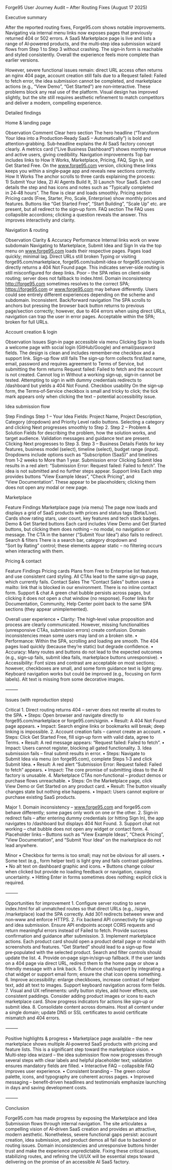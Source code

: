 Forge95 User Journey Audit – After Routing Fixes (August 17 2025)

Executive summary

After the reported routing fixes, Forge95.com shows notable improvements.  Navigating via internal menu links now exposes pages that previously returned 404 or 502 errors.  A SaaS Marketplace page is live and lists a range of AI‑powered products, and the multi‑step idea submission wizard flows from Step 1 to Step 3 without crashing.  The sign‑in form is reachable and styled consistently.  Overall the experience feels more complete than earlier versions.

However, severe functional issues remain: direct URL access often returns an nginx 404 page, account creation still fails due to a Request failed: Failed to fetch error, the idea submission cannot be completed, and marketplace actions (e.g., “View Demo”, “Get Started”) are non‑interactive.  These problems block any real use of the platform.  Visual design has improved slightly, but the site still requires aesthetic refinement to match competitors and deliver a modern, compelling experience.


Detailed findings

Home & landing page

Observation
Comment
Clear hero section
The hero headline (“Transform Your Idea into a Production‑Ready SaaS – Automatically”) is bold and attention‑grabbing.  Sub‑headline explains the AI SaaS factory concept clearly.  A metrics card (“Live Business Dashboard”) shows monthly revenue and active users, giving credibility.
Navigation improvements
Top bar includes links to How It Works, Marketplace, Pricing, FAQ, Sign In, and Get Started Free.  On the www.forge95.com version, clicking these links keeps you within a single‑page app and reveals new sections correctly.
How It Works
The anchor scrolls to three cards explaining the process: 1) Submit Your Idea, 2) AI Agents Build It, 3) Launch Your SaaS.  Each card details the step and has icons and notes such as “Typically completed in 24‑48 hours”.  The flow is clear and loads smoothly.
Pricing section
Pricing cards (Free, Starter, Pro, Scale, Enterprise) show monthly prices and features.  Buttons like “Get Started Free”, “Start Building”, “Scale Up” etc. are present, but all redirect to the sign‑up form.
FAQ section
The FAQ uses collapsible accordions; clicking a question reveals the answer.  This improves interactivity and clarity.


Navigation & routing

Observation
Clarity & Accuracy
Performance
Internal links work on www subdomain
Navigating to Marketplace, Submit Idea and Sign In via the top menu on www.forge95.com loads their respective pages.
Pages load quickly; minimal lag.
Direct URLs still broken
Typing or visiting forge95.com/marketplace, forge95.com/submit-idea or forge95.com/signin directly returns a 404 Not Found page.  This indicates server‑side routing is still misconfigured for deep links.
Poor – the SPA relies on client‑side routing; server does not fallback to index.html.
Domain inconsistency
http://forge95.com sometimes resolves to the correct SPA; https://forge95.com or www.forge95.com may behave differently.  Users could see entirely different experiences depending on the scheme and subdomain.
Inconsistent.
Back/forward navigation
The SPA scrolls to anchors but pressing the browser back button returns to previous page/section correctly; however, due to 404 errors when using direct URLs, navigation can trap the user in error pages.
Acceptable within the SPA; broken for full URLs.


Account creation & login

Observation
Issues
Sign‑in page accessible via menu
Clicking Sign In loads a welcome page with social login (GitHub/Google) and email/password fields.  The design is clean and includes remember‑me checkbox and a support link.
Sign‑up flow still fails
The sign‑up form collects first/last name, email, password and requires agreement to Terms of Service, but submitting the form returns Request failed: Failed to fetch and the account is not created.
Cannot log in
Without a working sign‑up, sign‑in cannot be tested.  Attempting to sign in with dummy credentials redirects to /dashboard but yields a 404 Not Found.
Checkbox usability
On the sign‑up form, the Terms‑of‑Service checkbox is small and tricky to click; the tick mark appears only when clicking the text – potential accessibility issue.

Idea submission flow

Step
Findings
Step 1 – Your Idea
Fields: Project Name, Project Description, Category (dropdown) and Priority Level radio buttons.  Selecting a category and clicking Next progresses smoothly to Step 2.
Step 2 – Problem & Solution
Fields for describing the problem, how the solution works, and target audience.  Validation messages and guidance text are present.  Clicking Next progresses to Step 3.
Step 3 – Business Details
Fields for key features, business model (select), timeline (select), budget range (input).  Dropdowns include options such as “Subscription (SaaS)” and timelines from 1‑2 weeks to More than 1 year.
Submission error
Clicking Submit Idea results in a red alert: “Submission Error: Request failed: Failed to fetch”.  The idea is not submitted and no further steps appear.
Support links
Each step provides buttons “View Example Ideas”, “Check Pricing”, and “View Documentation”.  These appear to be placeholders; clicking them does not open any modal or new page.


Marketplace

Feature
Findings
Marketplace page (via menu)
The page now loads and displays a grid of SaaS products with prices and status tags (Beta/Live).  Cards show rating stars, user count, key features and tech stack badges.
Demo & Get Started buttons
Each card includes View Demo and Get Started buttons, but clicking them does nothing – no modal, no navigation or message.  The CTA in the banner (“Submit Your Idea”) also fails to redirect.
Search & filters
There is a search bar, category dropdown and “Sort by Rating” control; these elements appear static – no filtering occurs when interacting with them.


Pricing & contact

Feature
Findings
Pricing cards
Plans from Free to Enterprise list features and use consistent card styling.  All CTAs lead to the same sign‑up page, which currently fails.
Contact Sales
The “Contact Sales” button uses a mailto: link that is blocked in our environment.  There is no inline contact form.
Support & chat
A green chat bubble persists across pages, but clicking it does not open a chat window (no response).  Footer links for Documentation, Community, Help Center point back to the same SPA sections (they appear unimplemented).


Overall user experience
	•	Clarity: The high‑level value proposition and process are clearly communicated.  However, missing functionalities (unresponsive CTAs, submission errors) create confusion.  Domain inconsistencies mean some users may land on a broken site.
	•	Performance: Within the SPA, scrolling and loading are smooth.  The 404 pages load quickly (because they’re static) but degrade confidence.
	•	Accuracy: Many routes and buttons do not lead to the expected outcomes (e.g., sign‑up fails, submit idea fails, marketplace buttons unresponsive).
	•	Accessibility: Font sizes and contrast are acceptable on most sections; however, checkboxes are small, and some form guidance text is light grey.  Keyboard navigation works but could be improved (e.g., focusing on form labels).  Alt text is missing from some decorative images.

⸻

Issues (with reproduction steps)

Critical
	1.	Direct routing returns 404 – server does not rewrite all routes to the SPA.
	•	Steps: Open browser and navigate directly to forge95.com/marketplace or forge95.com/signin.
	•	Result: A 404 Not Found page appears.
	•	Impact: Search engine links or bookmarks will break; deep linking is impossible.
	2.	Account creation fails – cannot create an account.
	•	Steps: Click Get Started Free, fill sign‑up form with valid data, agree to Terms.
	•	Result: A red message appears: “Request failed: Failed to fetch”.
	•	Impact: Users cannot register, blocking all gated functionality.
	3.	Idea submission fails – final submit results in error.
	•	Steps: Navigate to Submit Idea via menu (on forge95.com), complete Steps 1‑3 and click Submit Idea.
	•	Result: A red alert “Submission Error: Request failed: Failed to fetch” appears.
	•	Impact: The core promise of submitting ideas to the AI factory is unusable.
	4.	Marketplace CTAs non‑functional – product demos or purchase flows unreachable.
	•	Steps: On the Marketplace page, click View Demo or Get Started on any product card.
	•	Result: The button visually changes state but nothing else happens.
	•	Impact: Users cannot explore or purchase existing SaaS products.

Major
	1.	Domain inconsistency – www.forge95.com and forge95.com behave differently; some pages only work on one or the other.
	2.	Sign‑in redirect fails – after entering dummy credentials (or hitting Sign In), the app navigates to /dashboard but displays 404 Not Found.
	3.	Support chat not working – chat bubble does not open any widget or contact form.
	4.	Placeholder links – Buttons such as “View Example Ideas”, “Check Pricing”, “View Documentation”, and “Submit Your Idea” on the marketplace do not lead anywhere.

Minor
	•	Checkbox for terms is too small; may not be obvious for all users.
	•	Some text (e.g., form helper text) is light grey and fails contrast guidelines.
	•	No alt text on dashboard graphic and icons.
	•	Buttons change colour when clicked but provide no loading feedback or navigation, causing uncertainty.
	•	Hitting Enter in forms sometimes does nothing; explicit click is required.

⸻

Opportunities for improvement
	1.	Configure server routing to serve index.html for all unmatched routes so that direct URLs (e.g., /signin, /marketplace) load the SPA correctly.  Add 301 redirects between www and non‑www and enforce HTTPS.
	2.	Fix backend API connectivity for sign‑up and idea submission.  Ensure API endpoints accept CORS requests and return meaningful errors instead of Failed to fetch.  Provide success confirmation and guidance after submission.
	3.	Implement marketplace actions.  Each product card should open a product detail page or modal with screenshots and features.  “Get Started” should lead to a sign‑up flow pre‑populated with the selected product.  Search and filter controls should update the list.
	4.	Provide on‑page sign‑in/sign‑up fallback.  If the user lands on a 404 page via direct URL, redirect them to the home page or show a friendly message with a link back.
	5.	Enhance chat/support by integrating a chat widget or support email form; ensure the chat icon opens something.
	6.	Improve accessibility: enlarge checkboxes, increase contrast of helper text, add alt text to images.  Support keyboard navigation across form fields.
	7.	Visual and UX refinements: unify button styles, add hover effects, use consistent paddings.  Consider adding product images or icons to each marketplace card.  Show progress indicators for actions like sign‑up or submit idea.
	8.	Consolidate content across domains.  Host all content under a single domain; update DNS or SSL certificates to avoid certificate mismatch and 404 errors.

⸻

Positive highlights & progress
	•	Marketplace page available – the new marketplace shows multiple AI‑powered SaaS products with pricing and feature lists.  This is a significant step toward the marketplace vision.
	•	Multi‑step idea wizard – the idea submission flow now progresses through several steps with clear labels and helpful placeholder text; validation ensures mandatory fields are filled.
	•	Interactive FAQ – collapsible FAQ improves user experience.
	•	Consistent branding – The green colour palette, icons, and typography are coherent across pages.
	•	Improved messaging – benefit‑driven headlines and testimonials emphasize launching in days and saving development costs.

⸻

Conclusion

Forge95.com has made progress by exposing the Marketplace and Idea Submission flows through internal navigation.  The site articulates a compelling vision of AI‑driven SaaS creation and provides an attractive, modern aesthetic.  Nonetheless, severe functional gaps persist: account creation, idea submission, and product demos all fail due to backend or routing issues.  Domain inconsistencies and unresponsive buttons hinder trust and make the experience unpredictable.  Fixing these critical issues, stabilizing routes, and refining the UI/UX will be essential steps toward delivering on the promise of an accessible AI SaaS factory.